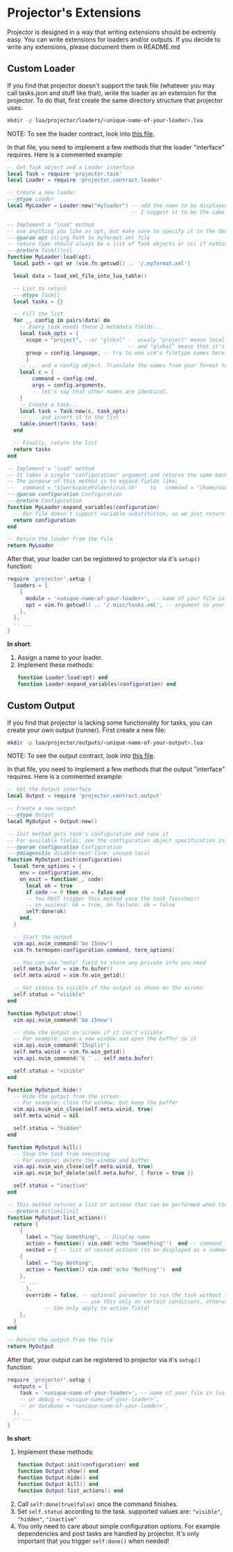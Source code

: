 # Projector's Extensions
Projector is designed in a way that writing extensions should be extremly easy.
You can write extensions for loaders and/or outputs.
If you decide to write any extensions, please document them in README.md

## Custom Loader
If you find that projector doesn't support the task file (whatever you may call tasks.json and stuff like that), write the loader as an extension for the projector. To do that, first create the same directory structure that projector uses:
```sh
mkdir -p lua/projector/loaders/<unique-name-of-your-loader>.lua
```
NOTE: To see the loader contract, look into [this file](./lua/projector/contract/loader.lua).

In that file, you need to implement a few methods that the loader "interface" requires. Here is a commented example:
```lua
-- Get Task object and a Loader interface
local Task = require 'projector.task'
local Loader = require 'projector.contract.loader'

-- Create a new loader
---@type Loader
local MyLoader = Loader:new("myloader") -- add the name to be displayed in the task selector menu,
                                        -- I suggest it to be the same as the name of this file

-- Implement a "load" method
-- use anything you like as opt, but make sure to specify it in the documentation.
---@param opt string Path to myformat.xml file
-- return type should always be a list of Task objects or nil if nothing is loaded
---@return Task[]|nil
function MyLoader:load(opt)
  local path = opt or (vim.fn.getcwd() .. '/.myformat.xml')

  local data = load_xml_file_into_lua_table()

  -- List to return
  ---@type Task[]
  local tasks = {}

  -- Fill the list
  for _, config in pairs(data) do
    -- Every task needs these 2 metadata fields...
    local task_opts = {
	  scope = "project", --or "global" -  usualy "project" means local to project (e.g. from project config file)
	                                   -- and "global" means that it's available from anywhere (just pick one if you aren't sure)
	  group = config.language, -- try to use vim's filetype names here. For example: sh, python, go...
	  }
	-- ... and a config object. Translate the names from your format to projector's. Example:
	local c = {
		command = config.cmd,
		args = config.arguments,
		-- let's say that other names are identical.
	}
	-- Create a task...
    local task = Task:new(c, task_opts)
	-- ... and insert it to the list
    table.insert(tasks, task)
  end

  -- Finally, return the list
  return tasks
end

-- Implement a "load" method
-- It takes a single "configuration" argument and returns the same back.
-- The purpose of this method is to expand fields like:
--   command = "${workspaceFolder}/run.sh"    to   command = "/home/user/project/run.sh"
---@param configuration Configuration
---@return Configuration
function MyLoader:expand_variables(configuration)
  -- Our file doesn't support variable substitution, so we just return the same object back.
  return configuration
end

-- Return the loader from the file
return MyLoader
```

After that, your loader can be registered to projector via it's `setup()` function:
```lua
require 'projector'.setup {
  loaders = {
    {
      module = '<unique-name-of-your-loader>', -- name of your file in lua require syntax
      opt = vim.fn.getcwd() .. '/.misc/tasks.xml', -- argument to your "load" method
    },
  },
  -- ...
}
```

**In short**:
1. Assign a name to your loader.
2. Implement these methods:
    ```lua
    function Loader:load(opt) end
    function Loader:expand_variables(configuration) end
    ```

## Custom Output
If you find that projector is lacking some functionality for tasks, you can create your own output (runner). First create a new file:
```sh
mkdir -p lua/projector/outputs/<unique-name-of-your-output>.lua
```
NOTE: To see the output contract, look into [this file](./lua/projector/contract/output.lua).

In that file, you need to implement a few methods that the output "interface" requires. Here is a commented example:
```lua
-- Get the Output interface
local Output = require 'projector.contract.output'

-- Create a new output
---@type Output
local MyOutput = Output:new()

-- Init method gets task's configuration and runs it
-- For available fields, see the configuration object specification in README.md
---@param configuration Configuration
---@diagnostic disable-next-line: unused-local
function MyOutput:init(configuration)
  local term_options = {
    env = configuration.env,
    on_exit = function(_, code)
      local ok = true
      if code ~= 0 then ok = false end
      -- You MUST trigger this method once the task finishes!!
      -- on success: ok = true, on failure: ok = false
      self:done(ok)
    end,
  }

  -- Start the output
  vim.api.nvim_command('bo 15new')
  vim.fn.termopen(configuration.command, term_options)

  -- You can use "meta" field to store any private info you need
  self.meta.bufnr = vim.fn.bufnr()
  self.meta.winid = vim.fn.win_getid()

  -- Set status to visible if the output is shown on the screen
  self.status = "visible"
end

function MyOutput:show()
  vim.api.nvim_command('bo 15new')

  -- show the output on screen if it isn't visible
  -- For example: open a new window and open the buffer in it
  vim.api.nvim_command('15split')
  self.meta.winid = vim.fn.win_getid()
  vim.api.nvim_command('b ' .. self.meta.bufnr)

  self.status = "visible"
end

function MyOutput:hide()
  -- Hide the output from the screen
  -- For example: close the window, but keep the buffer
  vim.api.nvim_win_close(self.meta.winid, true)
  self.meta.winid = nil

  self.status = "hidden"
end

function MyOutput:kill()
  -- Stop the task from executing
  -- For example: delete the window and buffer
  vim.api.nvim_win_close(self.meta.winid, true)
  vim.api.nvim_buf_delete(self.meta.bufnr, { force = true })

  self.status = "inactive"
end

-- This method returns a list of actions that can be performed when the task is live
---@return Action[]|nil
function MyOutput:list_actions()
  return {
    {
      label = "Say Something", -- Display name
      action = function() vim.cmd('echo "Something"')  end -- command to run - must be an anonymous function
      nested = { -- list of nested actions (to be displayed as a submenu)... if action is specified, this has no effect
	{
	  label = "Say Nothing",
	  action = function() vim.cmd('echo "Nothing"')  end
	},
	-- ...
      },
      override = false, -- optional parameter to run the task without the output even appearing
                        -- use this only on certain conditions, otherwise the task selector won't ever appear
			-- Can only apply to action field!
    },
  }
end

-- Return the output from the file
return MyOutput
```

After that, your output can be registered to projector via it's `setup()` function:
```lua
require 'projector'.setup {
  outputs = {
    task = '<unique-name-of-your-loader>', -- name of your file in lua require syntax
    -- or debug = '<unique-name-of-your-loader>',
    -- or database = '<unique-name-of-your-loader>',
  },
  -- ...
}
```

**In short**:
1. Implement these methods:
    ```lua
    function Output:init(configuration) end
    function Output:show() end
    function Output:hide() end
    function Output:kill() end
    function Output:list_actions() end
    ```
2. Call `self:done(true|false)` once the command finishes.
3. Set `self.status` according to the task. supported values are: `"visible"`, `"hidden"`, `"inactive"`
4. You only need to care about simple configuration options. For example
   dependencies and post tasks are handled by projector. It's only important
   that you trigger `self:done()` when needed!
